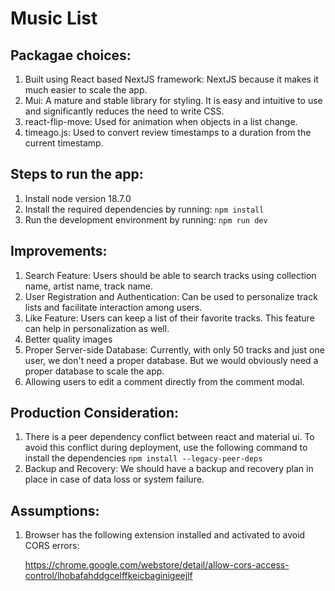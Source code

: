 # Music List #

## Packagae choices: ##

1. Built using React based NextJS framework: NextJS because it makes it much easier to scale the app.
2. Mui: A mature and stable library for styling. It is easy and intuitive to use and significantly reduces the need to write CSS.
3. react-flip-move: Used for animation when objects in a list change.
4. timeago.js: Used to convert review timestamps to a duration from the current timestamp.

 ## Steps to run the app:  ##

1. Install node version 18.7.0
2. Install the required dependencies by running: 
    `npm install`
3. Run the development environment by running:
    `npm run dev`


 ## Improvements: ##

1. Search Feature: Users should be able to search tracks using collection name, artist name, track name.
2. User Registration and Authentication: Can be used to personalize track lists and facilitate interaction among users.
3. Like Feature: Users can keep a list of their favorite tracks. This feature can help in personalization as well.
4. Better quality images
5. Proper Server-side Database: Currently, with only 50 tracks and just one user, we don't need a proper database. But we would obviously need a proper database to scale the app.
6. Allowing users to edit a comment directly from the comment modal. 


 ## Production Consideration: ##

1. There is a peer dependency conflict between react and material ui. To avoid this conflict during deployment, use the following command to install the dependencies
    `npm install --legacy-peer-deps`
2. Backup and Recovery: We should have a backup and recovery plan in place in case of data loss or system failure. 

 ## Assumptions:  ##

1. Browser has the following extension installed and activated to avoid CORS errors:

    https://chrome.google.com/webstore/detail/allow-cors-access-control/lhobafahddgcelffkeicbaginigeejlf
